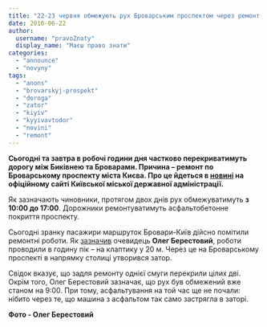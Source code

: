 ```yaml
---
title: "22-23 червня обмежують рух Броварським проспектом через ремонт дороги"
date: 2016-06-22
author: 
  username: "pravoZnaty"
  display_name: "Маєш право знати"
categories: 
  - "announce"
  - "novyny"
tags: 
  - "anons"
  - "brovarskyj-prospekt"
  - "doroga"
  - "zator"
  - "kiyiv"
  - "kyyivavtodor"
  - "novini"
  - "remont"
---
```


**Сьогодні та завтра в робочі години дня частково перекриватимуть дорогу між Биківнею та Броварами. Причина – ремонт по Броварському проспекту міста Києва. Про це йдеться в [новині](https://kievcity.gov.ua/news/38847.html) на офіційному сайті Київської міської державної адміністрації.**

Як зазначають чиновники, протягом двох днів рух обмежуватимуть **з 10:00 до 17:00**. Дорожники ремонтуватимуть асфальтобетонне покриття проспекту.

Сьогодні зранку пасажири маршруток Бровари-Київ дійсно помітили ремонтні роботи. Як [зазначив](https://www.facebook.com/berestovy/posts/1025881117499249) очевидець **Олег Берестовий**, роботи проводили в годину пік – на клаптику у 20 м. Через це на Броварському проспекті в напрямку столиці утворився затор.

Свідок вказує, що задля ремонту однієї смуги перекрили цілих дві. Окрім того, Олег Берестовий зазначає, що рух був обмежений вже станом на 9:00. При тому, асфальтування на той час ще не почали: нібито через те, що машина з асфальтом так само застрягла в заторі.

**Фото - Олег Берестовий**
